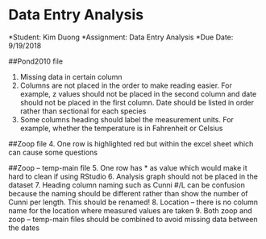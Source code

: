 # Data Entry Analysis 

*Student: Kim Duong 
*Assignment: Data Entry Analysis 
*Due Date: 9/19/2018 

##Pond2010 file
1. Missing data in certain column 
2. Columns are not placed in the order to make reading easier. For example, z values should not be placed in the second column and date should not be placed in the first column. Date should be listed in order rather than sectional for each species 
3. Some columns heading should label the measurement units. For example, whether the temperature is in Fahrenheit or Celsius 

##Zoop file
4. One row is highlighted red but within the excel sheet which can cause some questions 

##Zoop – temp-main file
5. One row has * as value which would make it hard to clean if using RStudio 
6. Analysis graph should not be placed in the dataset 
7. Heading column naming such as Cunni #/L can be confusion because the naming should be different rather than show the number of Cunni per length. This should be renamed! 
8. Location – there is no column name for the location where measured values are taken 
9. Both zoop and zoop – temp-main files should be combined to avoid missing data between the dates 
